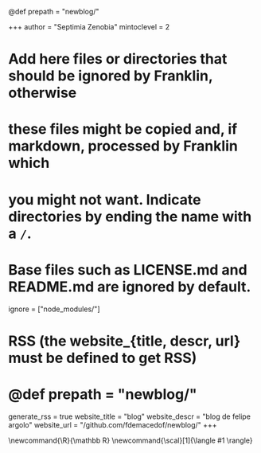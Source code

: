 <!--
Add here global page variables to use throughout your website.
-->
@def prepath = "newblog/"

+++
author = "Septimia Zenobia"
mintoclevel = 2

# Add here files or directories that should be ignored by Franklin, otherwise
# these files might be copied and, if markdown, processed by Franklin which
# you might not want. Indicate directories by ending the name with a `/`.
# Base files such as LICENSE.md and README.md are ignored by default.
ignore = ["node_modules/"]

# RSS (the website_{title, descr, url} must be defined to get RSS)
# @def prepath = "newblog/"
generate_rss = true
website_title = "blog"
website_descr = "blog de felipe argolo"
website_url   = "/github.com/fdemacedof/newblog/"
+++

<!--
Add here global latex commands to use throughout your pages.
-->
\newcommand{\R}{\mathbb R}
\newcommand{\scal}[1]{\langle #1 \rangle}
